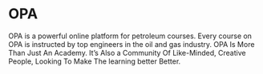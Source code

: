# OPA
OPA is a powerful online platform for petroleum courses. Every course on OPA is instructed by top engineers in the oil and gas industry. OPA Is More Than Just An Academy. It’s Also a Community Of Like-Minded, Creative People, Looking To Make The learning better Better.
